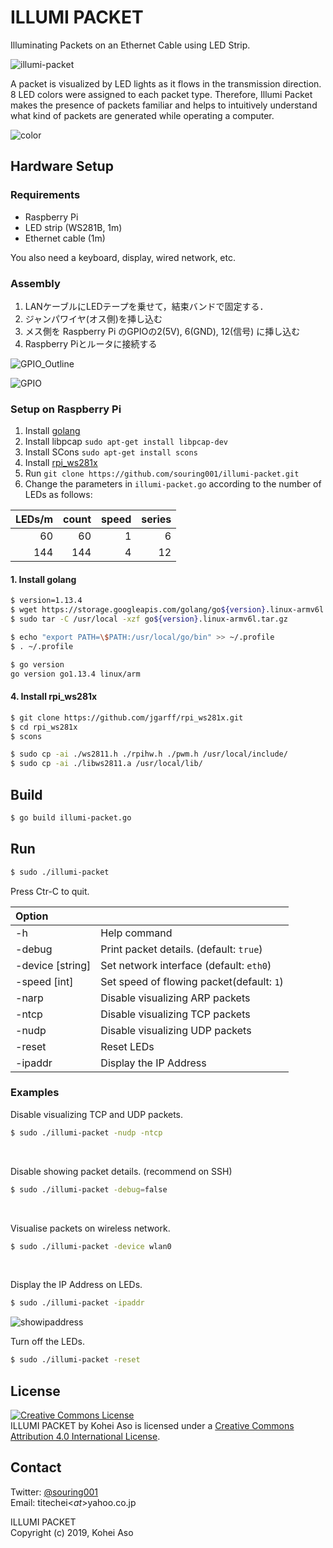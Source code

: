 # ILLUMI PACKET

Illuminating Packets on an Ethernet Cable using LED Strip.

![illumi-packet](https://user-images.githubusercontent.com/29009733/70907987-8ab66000-204d-11ea-86e2-09a34d7c557a.jpg)

A packet is visualized by LED lights as it flows in the transmission direction.
8 LED colors were assigned to each packet type.
Therefore, Illumi Packet makes the presence of packets familiar and helps to intuitively understand what kind of packets are generated while operating a computer.

![color](https://user-images.githubusercontent.com/29009733/71455676-786cbc80-27d9-11ea-980c-99a22d31696f.png)

## Hardware Setup

### Requirements

* Raspberry Pi
* LED strip (WS281B, 1m)
* Ethernet cable (1m)

You also need a keyboard, display, wired network, etc.

### Assembly

1. LANケーブルにLEDテープを乗せて，結束バンドで固定する．
2. ジャンパワイヤ(オス側)を挿し込む
3. メス側を Raspberry Pi のGPIOの2(5V), 6(GND), 12(信号) に挿し込む
4. Raspberry Piとルータに接続する

![GPIO_Outline](https://user-images.githubusercontent.com/29009733/71317350-aba20980-24c2-11ea-8a59-47388f5b2d73.png)

![GPIO](https://user-images.githubusercontent.com/29009733/70908199-f7315f00-204d-11ea-9cb0-256967c7ca5e.png)


### Setup on Raspberry Pi

1. Install [golang](https://golang.org/doc/install#install)
2. Install libpcap `sudo apt-get install libpcap-dev`
3. Install SCons `sudo apt-get install scons`
4. Install [rpi_ws281x](https://github.com/jgarff/rpi_ws281x)
5. Run `git clone https://github.com/souring001/illumi-packet.git`
6. Change the parameters in `illumi-packet.go` according to the number of LEDs as follows:

| LEDs/m | count | speed | series |
| ------:| -----:| -----:| ------:|
|60      |    60 |      1 |     6 |
|144     |   144 |      4 |    12 |


#### 1. Install golang

```sh
$ version=1.13.4
$ wget https://storage.googleapis.com/golang/go${version}.linux-armv6l.tar.gz
$ sudo tar -C /usr/local -xzf go${version}.linux-armv6l.tar.gz

$ echo "export PATH=\$PATH:/usr/local/go/bin" >> ~/.profile
$ . ~/.profile

$ go version
go version go1.13.4 linux/arm
```

#### 4. Install rpi_ws281x

```sh
$ git clone https://github.com/jgarff/rpi_ws281x.git
$ cd rpi_ws281x
$ scons

$ sudo cp -ai ./ws2811.h ./rpihw.h ./pwm.h /usr/local/include/
$ sudo cp -ai ./libws2811.a /usr/local/lib/
```

## Build

```sh
$ go build illumi-packet.go
```

## Run

```sh
$ sudo ./illumi-packet
```

Press Ctr-C to quit.

|Option||
|:-|:-|
|-h|Help command|
|-debug |Print packet details. (default: `true`)|
|-device [string]|Set network interface (default: `eth0`)|
|-speed [int]|Set speed of flowing packet(default: `1`)|
|-narp|Disable visualizing ARP packets|
|-ntcp|Disable visualizing TCP packets|
|-nudp|Disable visualizing UDP packets|
|-reset|Reset LEDs|
|-ipaddr|Display the IP Address|

### Examples

Disable visualizing TCP and UDP packets.
```sh
$ sudo ./illumi-packet -nudp -ntcp
```

<br>

Disable showing packet details. (recommend on SSH)

```sh
$ sudo ./illumi-packet -debug=false
```

<br>

Visualise packets on wireless network.
```sh
$ sudo ./illumi-packet -device wlan0
```

<br>

Display the IP Address on LEDs.
```sh
$ sudo ./illumi-packet -ipaddr
```
![showipaddress](https://user-images.githubusercontent.com/29009733/70908359-5e4f1380-204e-11ea-9187-a2d385c9f300.JPG)

Turn off the LEDs.
```sh
$ sudo ./illumi-packet -reset
```

## License

<a rel="license" href="http://creativecommons.org/licenses/by/4.0/"><img alt="Creative Commons License" style="border-width:0" src="https://i.creativecommons.org/l/by/4.0/88x31.png" /></a><br /><span xmlns:dct="http://purl.org/dc/terms/" property="dct:title">ILLUMI PACKET</span> by <span xmlns:cc="http://creativecommons.org/ns#" property="cc:attributionName">Kohei Aso</span> is licensed under a <a rel="license" href="http://creativecommons.org/licenses/by/4.0/">Creative Commons Attribution 4.0 International License</a>.

## Contact

Twitter: [@souring001](https://twitter.com/souring001)
<br>Email: titechei\<_at_\>yahoo.co.jp


ILLUMI PACKET
<br />Copyright (c) 2019, Kohei Aso
